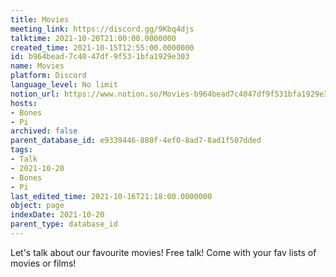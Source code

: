 ```yaml
---
title: Movies
meeting_link: https://discord.gg/9Kbq4djs
talktime: 2021-10-20T21:00:00.0000000
created_time: 2021-10-15T12:55:00.0000000
id: b964bead-7c40-47df-9f53-1bfa1929e303
name: Movies
platform: Discord
language_level: No limit
notion_url: https://www.notion.so/Movies-b964bead7c4047df9f531bfa1929e303
hosts:
- Bones
- Pi
archived: false
parent_database_id: e9339446-880f-4ef0-8ad7-8ad1f507dded
tags:
- Talk
- 2021-10-20
- Bones
- Pi
last_edited_time: 2021-10-16T21:18:00.0000000
object: page
indexDate: 2021-10-20
parent_type: database_id
---
```


Let's talk about our favourite movies!
Free talk! Come with your fav lists of movies or films!


